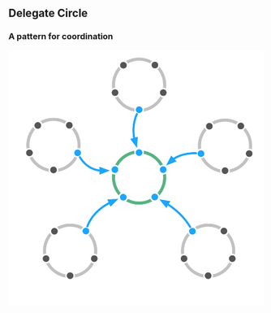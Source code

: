 ## Delegate Circle

### A pattern for coordination 

![inline,fit](img/structural-patterns/delegate-circle.png)
